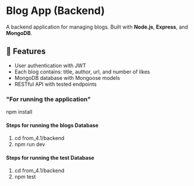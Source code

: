 # Blog App (Backend)

A backend application for managing blogs. Built with **Node.js**, **Express**, and **MongoDB**.  

## 🚀 Features
- User authentication with JWT
- Each blog contains: title, author, url, and number of likes
- MongoDB database with Mongoose models
- RESTful API with tested endpoints

### "For running the application"

npm install

#### Steps for running the blogs Database

1. cd from_4.1/backend 
2. npm run dev

#### Steps for running the test Database
1. cd from_4.1/backend
2. npm test


